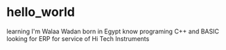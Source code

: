 # hello_world
learning
I'm Walaa Wadan
born in Egypt
know programing C++ and BASIC
looking for ERP for service of Hi Tech Instruments

